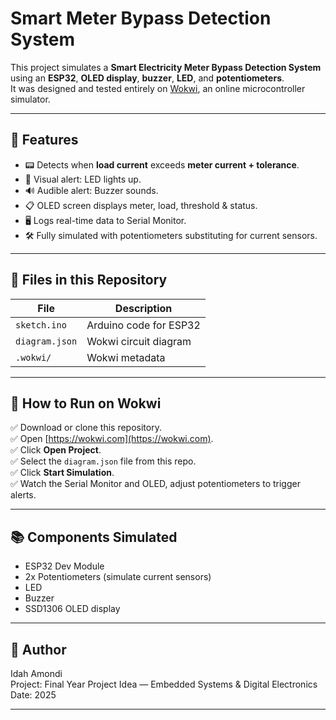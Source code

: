 # Smart Meter Bypass Detection System

This project simulates a **Smart Electricity Meter Bypass Detection System** using an **ESP32**, **OLED display**, **buzzer**, **LED**, and **potentiometers**.  
It was designed and tested entirely on [Wokwi](https://wokwi.com/), an online microcontroller simulator.

---

## 🚀 Features
- 📟 Detects when **load current** exceeds **meter current + tolerance**.
- 🔴 Visual alert: LED lights up.
- 🔊 Audible alert: Buzzer sounds.
- 📋 OLED screen displays meter, load, threshold & status.
- 🖥 Logs real-time data to Serial Monitor.
- 🛠 Fully simulated with potentiometers substituting for current sensors.

---

## 📝 Files in this Repository
| File | Description |
|------|-------------|
| `sketch.ino` | Arduino code for ESP32 |
| `diagram.json` | Wokwi circuit diagram |
| `.wokwi/` | Wokwi metadata |

---

## 🔷 How to Run on Wokwi
✅ Download or clone this repository.  
✅ Open [https://wokwi.com](https://wokwi.com).  
✅ Click **Open Project**.  
✅ Select the `diagram.json` file from this repo.  
✅ Click **Start Simulation**.  
✅ Watch the Serial Monitor and OLED, adjust potentiometers to trigger alerts.

---

## 📚 Components Simulated
- ESP32 Dev Module
- 2x Potentiometers (simulate current sensors)
- LED
- Buzzer
- SSD1306 OLED display

---

## 👤 Author
Idah Amondi  
Project: Final Year Project Idea — Embedded Systems & Digital Electronics  
Date: 2025

---
